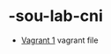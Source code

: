 # -sou-lab-cni
- <a href="https://github.com/lucacappucci/-sou-lab-cni/blob/main/Vagrant1.yaml">Vagrant 1</a>
vagrant file 
